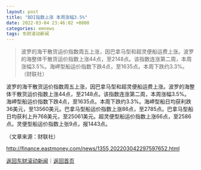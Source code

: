 ```yaml
---
layout: post
title: "BDI指数上涨 本周涨幅3.5%"
date: 2022-03-04 23:46:02 +0800
categories: emnews
tags: 东财滚动新闻
---
```

> 波罗的海干散货运价指数周五上涨，因巴拿马型和超灵便船运费上涨。波罗的海整体干散货运价指数上涨44点，至2148点。该指数连涨第二周，本周涨幅3.5%。海岬型船运价指数下跌4点，至1635点。本周下跌约3.3%。（财联社）

<p>波罗的海干散货运价指数周五上涨，因巴拿马型和超灵便船运费上涨。波罗的海整体干散货运价指数上涨44点，至2148点。该指数连涨第二周，本周涨幅3.5%。海岬型船运价指数下跌4点，至1635点。本周下跌约3.3%。海岬型船日均获利跌36美元，至13560美元。巴拿马型船运价指数上涨86点，至2785点。巴拿马型船日均获利上升768美元，至25061美元。超灵便型船运价指数上涨66点，至2586点。灵便型船运价指数上张9点，报1443点。</p><p class="em_media">（文章来源：财联社）</p>

<http://finance.eastmoney.com/news/1355,202203042297597652.html>

[返回东财滚动新闻](//finews.withounder.com/emnews/)｜[返回首页](//finews.withounder.com/)